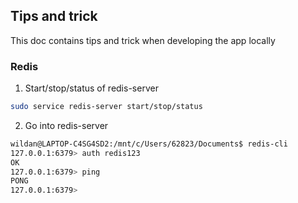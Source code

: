 ## Tips and trick

This doc contains tips and trick when developing the app locally

### Redis
1. Start/stop/status of redis-server
```bash
sudo service redis-server start/stop/status
```
2. Go into redis-server
```bash
wildan@LAPTOP-C4SG4SD2:/mnt/c/Users/62823/Documents$ redis-cli
127.0.0.1:6379> auth redis123
OK
127.0.0.1:6379> ping
PONG
127.0.0.1:6379>
```